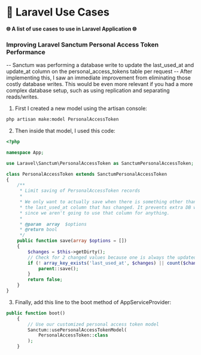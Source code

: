 # 🚀 Laravel Use Cases

**🌐 A list of use cases to use in Laravel Application 🌐**

### Improving Laravel Sanctum Personal Access Token Performance

-- Sanctum was performing a database write to update the last_used_at and update_at column on the personal_access_tokens table per request
-- After implementing this, I saw an immediate improvement from eliminating those costly database writes. This would be even more relevant if you had a more complex database setup, such as using replication and separating reads/writes.

1. First I created a new model using the artisan console:

```bash
php artisan make:model PersonalAccessToken
```

2. Then inside that model, I used this code:

```php
<?php

namespace App;

use Laravel\Sanctum\PersonalAccessToken as SanctumPersonalAccessToken;

class PersonalAccessToken extends SanctumPersonalAccessToken
{
    /**
     * Limit saving of PersonalAccessToken records
     *
     * We only want to actually save when there is something other than
     * the last_used_at column that has changed. It prevents extra DB writes
     * since we aren't going to use that column for anything.
     *
     * @param  array  $options
     * @return bool
     */
    public function save(array $options = [])
    {
        $changes = $this->getDirty();
        // Check for 2 changed values because one is always the updated_at column
        if (! array_key_exists('last_used_at', $changes) || count($changes) > 2) {
            parent::save();
        }
        return false;
    }
}
```

3. Finally, add this line to the boot method of AppServiceProvider:

```php
public function boot()
    {
        // Use our customized personal access token model
        Sanctum::usePersonalAccessTokenModel(
            PersonalAccessToken::class
        );
    }
```
